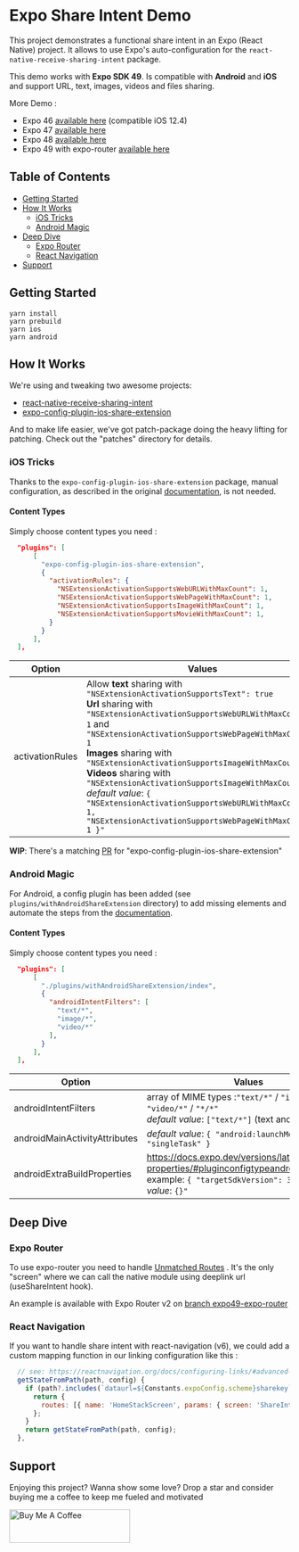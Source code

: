 # Expo Share Intent Demo

This project demonstrates a functional share intent in an Expo (React Native) project. It allows to use Expo's auto-configuration for the `react-native-receive-sharing-intent` package.

This demo works with **Expo SDK 49**. Is compatible with **Android** and **iOS** and support URL, text, images, videos and files sharing.

More Demo :

- Expo 46 [available here](https://github.com/achorein/expo-share-intent-demo/tree/expo46) (compatible iOS 12.4)
- Expo 47 [available here](https://github.com/achorein/expo-share-intent-demo/tree/expo47)
- Expo 48 [available here](https://github.com/achorein/expo-share-intent-demo/tree/expo48)
- Expo 49 with expo-router [available here](https://github.com/achorein/expo-share-intent-demo/tree/expo49-expo-router)

## Table of Contents

- [Getting Started](#getting-started)
- [How It Works](#how-it-works)
  - [iOS Tricks](#ios-tricks)
  - [Android Magic](#android-magic)
- [Deep Dive](#deep-dive)
  - [Expo Router](#expo-router)
  - [React Navigation](#react-navigation)
- [Support](#support)

## Getting Started

```
yarn install
yarn prebuild
yarn ios
yarn android
```

## How It Works

We're using and tweaking two awesome projects:

- [react-native-receive-sharing-intent](https://github.com/ajith-ab/react-native-receive-sharing-intent)
- [expo-config-plugin-ios-share-extension](https://github.com/timedtext/expo-config-plugin-ios-share-extension)

And to make life easier, we've got patch-package doing the heavy lifting for patching. Check out the "patches" directory for details.

### iOS Tricks

Thanks to the `expo-config-plugin-ios-share-extension` package, manual configuration, as described in the original [documentation](https://ajith-ab.github.io/react-native-receive-sharing-intent/docs/ios), is not needed.

#### Content Types

Simply choose content types you need :

```json
  "plugins": [
      [
        "expo-config-plugin-ios-share-extension",
        {
          "activationRules": {
            "NSExtensionActivationSupportsWebURLWithMaxCount": 1,
            "NSExtensionActivationSupportsWebPageWithMaxCount": 1,
            "NSExtensionActivationSupportsImageWithMaxCount": 1,
            "NSExtensionActivationSupportsMovieWithMaxCount": 1,
          }
        }
      ],
  ],
```

| Option          | Values                                                                                                                                                                                                                                                                                                                                                                                                                                                                                                                          |
| --------------- | ------------------------------------------------------------------------------------------------------------------------------------------------------------------------------------------------------------------------------------------------------------------------------------------------------------------------------------------------------------------------------------------------------------------------------------------------------------------------------------------------------------------------------- |
| activationRules | Allow **text** sharing with `"NSExtensionActivationSupportsText": true`<br/>**Url** sharing with `"NSExtensionActivationSupportsWebURLWithMaxCount": 1` and `"NSExtensionActivationSupportsWebPageWithMaxCount": 1`<br/>**Images** sharing with `"NSExtensionActivationSupportsImageWithMaxCount": 1`<br/>**Videos** sharing with `"NSExtensionActivationSupportsImageWithMaxCount": 1`<br/>_default value_: `{ "NSExtensionActivationSupportsWebURLWithMaxCount": 1, "NSExtensionActivationSupportsWebPageWithMaxCount": 1 }"` |

**WIP**: There's a matching [PR](https://github.com/timedtext/expo-config-plugin-ios-share-extension/pull/11) for "expo-config-plugin-ios-share-extension"

### Android Magic

For Android, a config plugin has been added (see `plugins/withAndroidShareExtension` directory) to add missing elements and automate the steps from the [documentation](https://ajith-ab.github.io/react-native-receive-sharing-intent/docs/android/).

#### Content Types

Simply choose content types you need :

```json
  "plugins": [
      [
        "./plugins/withAndroidShareExtension/index",
        {
          "androidIntentFilters": [
            "text/*",
            "image/*",
            "video/*"
          ],
        }
      ],
  ],
```

| Option                        | Values                                                                                                                                                 |
| ----------------------------- | ------------------------------------------------------------------------------------------------------------------------------------------------------ |
| androidIntentFilters          | array of MIME types :`"text/*"` / `"image/*"` / `"video/*"` / `"*/*"`<br/>_default value_: `["text/*"]` (text and url)                                 |
| androidMainActivityAttributes | _default value_: `{ "android:launchMode": "singleTask" }`                                                                                              |
| androidExtraBuildProperties   | https://docs.expo.dev/versions/latest/sdk/build-properties/#pluginconfigtypeandroid<br/>example: `{ "targetSdkVersion": 33 }` , _default value_: `{}"` |

## Deep Dive

### Expo Router

To use expo-router you need to handle [Unmatched Routes](https://docs.expo.dev/routing/error-handling/#unmatched-routes) . It's the only "screen" where we can call the native module using deeplink url (useShareIntent hook).

An example is available with Expo Router v2 on [branch expo49-expo-router](https://github.com/achorein/expo-share-intent-demo/tree/expo49-expo-router)

### React Navigation

If you want to handle share intent with react-navigation (v6), we could add a custom mapping function in our linking configuration like this :

```js
  // see: https://reactnavigation.org/docs/configuring-links/#advanced-cases
  getStateFromPath(path, config) {
    if (path?.includes(`dataurl=${Constants.expoConfig.scheme}sharekey`)) {
      return {
        routes: [{ name: 'HomeStackScreen', params: { screen: 'ShareIntentScreen' } }],
      };
    }
    return getStateFromPath(path, config);
  },
```

## Support

Enjoying this project? Wanna show some love? Drop a star and consider buying me a coffee to keep me fueled and motivated

<a href="https://www.buymeacoffee.com/achorein" target="_blank"><img src="https://cdn.buymeacoffee.com/buttons/v2/default-yellow.png" alt="Buy Me A Coffee" style="height: 60px !important;width: 217px !important;" ></a>
